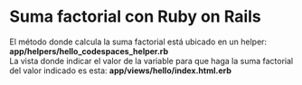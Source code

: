 # Suma factorial con Ruby on Rails

El método donde calcula la suma factorial está ubicado en un helper: <b> app/helpers/hello_codespaces_helper.rb </b><br>
La vista donde indicar el valor de la variable para que haga la suma factorial del valor indicado es esta: <b> app/views/hello/index.html.erb </b>
